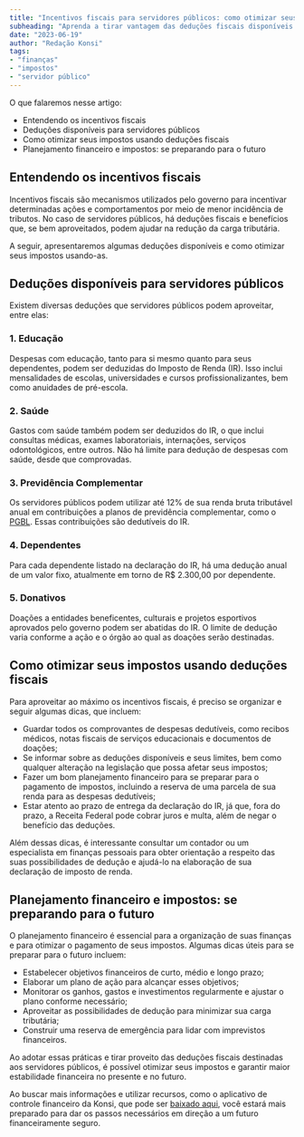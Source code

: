 ```yaml
---
title: "Incentivos fiscais para servidores públicos: como otimizar seus impostos"
subheading: "Aprenda a tirar vantagem das deduções fiscais disponíveis para servidores públicos e reduza sua carga tributária."
date: "2023-06-19"
author: "Redação Konsi"
tags:
- "finanças"
- "impostos"
- "servidor público"
---
```


O que falaremos nesse artigo:

- Entendendo os incentivos fiscais
- Deduções disponíveis para servidores públicos
- Como otimizar seus impostos usando deduções fiscais
- Planejamento financeiro e impostos: se preparando para o futuro

## Entendendo os incentivos fiscais

Incentivos fiscais são mecanismos utilizados pelo governo para incentivar determinadas ações e comportamentos por meio de menor incidência de tributos. No caso de servidores públicos, há deduções fiscais e benefícios que, se bem aproveitados, podem ajudar na redução da carga tributária.

A seguir, apresentaremos algumas deduções disponíveis e como otimizar seus impostos usando-as.

## Deduções disponíveis para servidores públicos

Existem diversas deduções que servidores públicos podem aproveitar, entre elas:

### 1. Educação

Despesas com educação, tanto para si mesmo quanto para seus dependentes, podem ser deduzidas do Imposto de Renda (IR). Isso inclui mensalidades de escolas, universidades e cursos profissionalizantes, bem como anuidades de pré-escola.

### 2. Saúde

Gastos com saúde também podem ser deduzidos do IR, o que inclui consultas médicas, exames laboratoriais, internações, serviços odontológicos, entre outros. Não há limite para dedução de despesas com saúde, desde que comprovadas.

### 3. Previdência Complementar

Os servidores públicos podem utilizar até 12% de sua renda bruta tributável anual em contribuições a planos de previdência complementar, como o [PGBL](https://www.konsi.com.br/postagens/planejamento-financeiro-para-aposentadoria-no-setor-pblico). Essas contribuições são dedutíveis do IR.

### 4. Dependentes

Para cada dependente listado na declaração do IR, há uma dedução anual de um valor fixo, atualmente em torno de R$ 2.300,00 por dependente.

### 5. Donativos

Doações a entidades beneficentes, culturais e projetos esportivos aprovados pelo governo podem ser abatidas do IR. O limite de dedução varia conforme a ação e o órgão ao qual as doações serão destinadas.

## Como otimizar seus impostos usando deduções fiscais

Para aproveitar ao máximo os incentivos fiscais, é preciso se organizar e seguir algumas dicas, que incluem:

- Guardar todos os comprovantes de despesas dedutíveis, como recibos médicos, notas fiscais de serviços educacionais e documentos de doações;
- Se informar sobre as deduções disponíveis e seus limites, bem como qualquer alteração na legislação que possa afetar seus impostos;
- Fazer um bom planejamento financeiro para se preparar para o pagamento de impostos, incluindo a reserva de uma parcela de sua renda para as despesas dedutíveis;
- Estar atento ao prazo de entrega da declaração do IR, já que, fora do prazo, a Receita Federal pode cobrar juros e multa, além de negar o benefício das deduções.

Além dessas dicas, é interessante consultar um contador ou um especialista em finanças pessoais para obter orientação a respeito das suas possibilidades de dedução e ajudá-lo na elaboração de sua declaração de imposto de renda.

## Planejamento financeiro e impostos: se preparando para o futuro

O planejamento financeiro é essencial para a organização de suas finanças e para otimizar o pagamento de seus impostos. Algumas dicas úteis para se preparar para o futuro incluem:

- Estabelecer objetivos financeiros de curto, médio e longo prazo;
- Elaborar um plano de ação para alcançar esses objetivos;
- Monitorar os ganhos, gastos e investimentos regularmente e ajustar o plano conforme necessário;
- Aproveitar as possibilidades de dedução para minimizar sua carga tributária;
- Construir uma reserva de emergência para lidar com imprevistos financeiros.

Ao adotar essas práticas e tirar proveito das deduções fiscais destinadas aos servidores públicos, é possível otimizar seus impostos e garantir maior estabilidade financeira no presente e no futuro.

Ao buscar mais informações e utilizar recursos, como o aplicativo de controle financeiro da Konsi, que pode ser [baixado aqui](https://www.konsi.com.br/app-download), você estará mais preparado para dar os passos necessários em direção a um futuro financeiramente seguro.